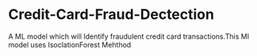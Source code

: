 # Credit-Card-Fraud-Dectection
A ML model which will Identify fraudulent credit card transactions.This Ml model uses IsoclationForest Mehthod 
